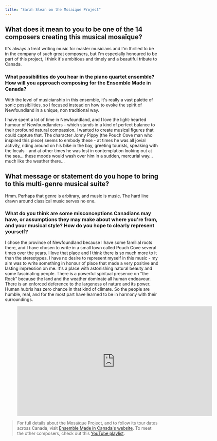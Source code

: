```yaml
---
title: "Sarah Slean on the Mosaïque Project"
---
```


## What does it mean to you to be one of the 14 composers creating this musical mosaïque?

It's always a treat writing music for master musicians and I'm thrilled to be in the company of such great composers, but I'm especially honoured to be part of this project, I think it's ambitious and timely and a beautiful tribute to Canada. 

### What possibilities do you hear in the piano quartet ensemble? How will you approach composing for the Ensemble Made in Canada?

With the level of musicianship in this ensemble, it's really a vast palette of sonic possibilities, so I focused instead on how to evoke the spirit of Newfoundland in a unique, non traditional way. 

I have spent a lot of time in Newfoundland, and I love the light-hearted humour of Newfoundlanders - which stands in a kind of perfect balance to their profound natural compassion. I wanted to create musical figures that could capture that. The character Jonny Pippy (the Pouch Cove man who inspired this piece) seems to embody these - at times he was all jovial activity, riding around on his bike in the bay, greeting tourists, speaking with the locals - and at other times he was lost in contemplation looking out at the sea… these moods would wash over him in a sudden, mercurial way… much like the weather there…  

## What message or statement do you hope to bring to this multi-genre musical suite?

Hmm. Perhaps that genre is arbitrary, and music is music. The hard line drawn around classical music serves no one. 

### What do you think are some misconceptions Canadians may have, or assumptions they may make about where you're from, and your musical style? How do you hope to clearly represent yourself?

I chose the province of Newfoundland because I have some familial roots there, and I have chosen to write in a small town called Pouch Cove several times over the years. I love that place and I think there is so much more to it than the stereotypes.  I have no desire to represent myself in this music - my aim was to write something in honour of place that made a very positive and lasting impression on me.  It's a place with astonishing natural beauty and some fascinating people.  There is a powerful spiritual presence on "the Rock" because the land and the weather dominate all human endeavour.  There is an enforced deference to the largeness of nature and its power. Human hubris has zero chance in that kind of climate. So the people are humble, real, and for the most part have learned to be in harmony with their surroundings.

<figure data-type="video">
<iframe width="640" height="360" src="https://www.youtube.com/embed/-RH9dBTW_kQ" frameborder="0" allow="autoplay; encrypted-media" allowfullscreen></iframe>
</figure>

>For full details about the Mosaïque Project, and to follow its tour dates across Canada, visit [Ensemble Made in Canada's website](https://www.ensemblemadeincanada.com/mosaique-project/about-the-project/). To meet the other composers, check out this [YouTube playlist](https://www.youtube.com/watch?v=-RH9dBTW_kQ&list=PLFwYc7IVissZ0owB13vtwEFtu6Q8ymUEw).
